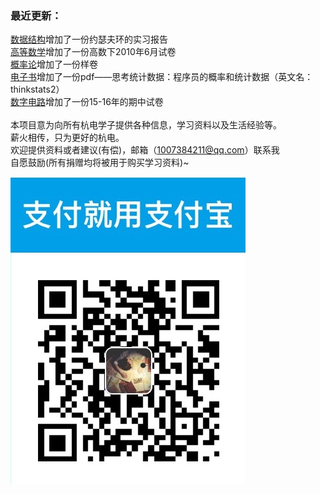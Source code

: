 ### 最近更新：</br>
[数据结构](https://github.com/FengGuanxi/HDU-Experience/tree/master/%E5%AD%A6%E4%B9%A0/%E6%95%B0%E6%8D%AE%E7%BB%93%E6%9E%84)增加了一份约瑟夫环的实习报告</br>
[高等数学](https://github.com/FengGuanxi/HDU-Experience/tree/master/%E5%AD%A6%E4%B9%A0/%E9%AB%98%E7%AD%89%E6%95%B0%E5%AD%A6)增加了一份高数下2010年6月试卷</br>
[概率论](https://github.com/FengGuanxi/HDU-Experience/tree/master/%E5%AD%A6%E4%B9%A0/%E6%A6%82%E7%8E%87%E8%AE%BA)增加了一份样卷</br>
[电子书](https://github.com/FengGuanxi/HDU-Experience/tree/master/%E5%AD%A6%E4%B9%A0/%E7%94%B5%E5%AD%90%E4%B9%A6)增加了一份pdf——思考统计数据：程序员的概率和统计数据（英文名：thinkstats2）</br>
[数字电路](https://github.com/FengGuanxi/HDU-Experience/upload/master/%E5%AD%A6%E4%B9%A0/%E6%95%B0%E5%AD%97%E7%94%B5%E8%B7%AF)增加了一份15-16年的期中试卷</br>
</br>
本项目意为向所有杭电学子提供各种信息，学习资料以及生活经验等。</br>
薪火相传，只为更好的杭电。</br>
欢迎提供资料或者建议(有偿)，邮箱（1007384211@qq.com）联系我</br>
自愿鼓励(所有捐赠均将被用于购买学习资料)~

![支付宝](https://raw.githubusercontent.com/FengGuanxi/GitHub-/master/%E6%94%AF%E4%BB%98%E5%AE%9D.jpg)


